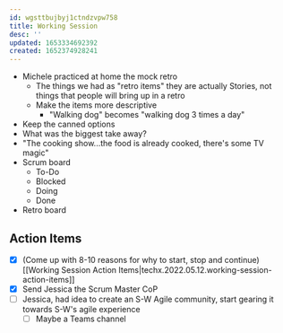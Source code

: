 ```yaml
---
id: wgsttbujbyj1ctndzvpw758
title: Working Session
desc: ''
updated: 1653334692392
created: 1652374928241
---
```


- Michele practiced at home the mock retro
  - The things we had as "retro items" they are actually Stories, not things that people will bring up in a retro 
  - Make the items more descriptive
    - "Walking dog" becomes "walking dog 3 times a day"
- Keep the canned options
- What was the biggest take away? 
- "The cooking show...the food is already cooked, there's some TV magic" 
- Scrum board
  - To-Do
  - Blocked
  - Doing
  - Done
- Retro board


## Action Items
- [x] (Come up with 8-10 reasons for why to start, stop and continue)[[Working Session Action Items|techx.2022.05.12.working-session-action-items]]
- [x] Send Jessica the Scrum Master CoP
- [ ] Jessica, had idea to create an S-W Agile community, start gearing it towards S-W's agile experience
  - [ ] Maybe a Teams channel 
